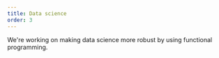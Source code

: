 ```yaml
---
title: Data science
order: 3
---
```


We're working on making data science more robust by using functional programming.
